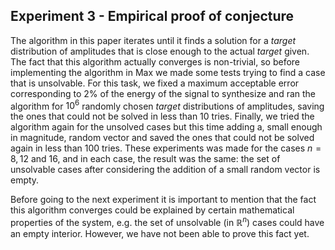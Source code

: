## Experiment 3 - Empirical proof of conjecture

The algorithm in this paper iterates until it finds a solution for a _target_ distribution of amplitudes that is close enough to the actual _target_ given. The fact that this algorithm actually converges is non-trivial, so before implementing the algorithm in Max we made some tests trying to find a case that is unsolvable. For this task, we fixed a maximum acceptable error corresponding to $2\%$ of the energy of the signal to synthesize and ran the algorithm for $10^6$ randomly chosen _target_ distributions of amplitudes, saving the ones that could not be solved in less than $10$ tries. Finally, we tried the algorithm again for the unsolved cases but this time adding a, small enough in magnitude, random vector and saved the ones that could not be solved again in less than $100$ tries. These experiments was made for the cases $n=8,12$ and $16$, and in each case, the result was the same: the set of unsolvable cases after considering the addition of a small random vector is empty.

Before going to the next experiment it is important to mention that the fact this algorithm converges could be explained by certain mathematical properties of the system, e.g. the set of unsolvable (in $\mathbb{R}^n$) cases could have an empty interior. However, we have not been able to prove this fact yet.  